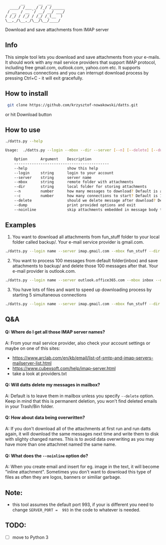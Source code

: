 	       __      __  __      
	  ____/ /___ _/ /_/ /______
	 / __  / __ `/ __/ __/ ___/
	/ /_/ / /_/ / /_/ /_(__  ) 
	\__,_/\__,_/\__/\__/____/
Download and save attachments from IMAP server

## Info

This simple tool lets you download and save attachments from your e-mails. It should work with any mail service providers that support IMAP protocol, including free gmail.com, outlook.com, yahoo.com etc.
It supports simultaneous connections and you can interrupt download process by pressing Ctrl+C - it will exit gracefully.

## How to install

```sh
 git clone https://github.com/krzysztof-nowakowski/datts.git
```
or hit Download button

## How to use

```sh
./datts.py --help

Usage:  ./datts.py --login --mbox --dir --server [--n] [--delete] [--dump] [--noinline] [--help]

    Option      Argument    Description
    -------------------------------------------
    --help                  show this help	
    --login     string      login to your account
    --server    string      server name
    --mbox      string      remote folder with attachments
    --dir       string      local folder for storing attachments
    --n         number      how many messages to download? Default is all of them.
    --c         number      how many connections to start? Default is 1, max is 10.
    --delete                should we delete message after download? Default is to NOT delete.
    --dump                  print provided options and exit
    --noinline              skip attachments embedded in message body text

```

## Examples

1. You want to download all attachments from fun_stuff folder to your local folder called backup/. Your e-mail service provider
is gmail.com.

```sh
./datts.py --login name --server imap.gmail.com --mbox fun_stuff --dir backup/ 
```
2. You want to process 100 messages from default folder(inbox) and save attachments to backup/ and delete those 100 messages after that. Your e-mail provider is outlook.com.

```sh
./datts.py --login name --server outlook.office365.com --mbox inbox --dir backup/ --n 100 --delete
```
3. You have lots of files and want to speed up downloading process by starting 5 simultaneous connections

```sh
./datts.py --login name --server imap.gmail.com --mbox fun_stuff --dir backup/ --c 5
```

## Q&A

#### Q: Where do I get all those IMAP server names?

A: From your mail service provider, also check your account settings or maybe on one of this sites:
* https://www.arclab.com/en/kb/email/list-of-smtp-and-imap-servers-mailserver-list.html
* https://www.cubexsoft.com/help/imap-server.html
* take a look at providers.txt

#### Q: Will datts delete my messages in mailbox?

A: Default is to leave them in mailbox unless you specify `--delete` option. Keep in mind that this is permanent deletion, you won't find deleted emails in your Trash/Bin folder.

#### Q: How about data being overwritten?

A:  If you don't download all of the attachments at first run and run datts again, it will download the same messages next time and write them to disk with slighty changed names. This is to avoid data overwriting as you may have more than one attachmet named the same name.

#### Q: What does the `--noinline` option do?

A: When you create email and insert for eg. image in the text, it will become "inline attachment". Sometimes you don't want to download this type of files as often they are logos, banners or similiar garbage.

## Note: 
- this tool assumes the default port 993, if your is different you need to change `SERVER_PORT =  993` in the code
to whatever is needed.

## TODO:

- [ ] move to Python 3

